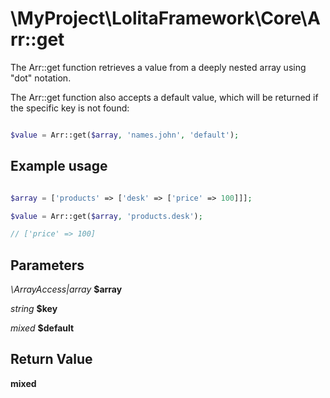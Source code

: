\MyProject\LolitaFramework\Core\Arr::get
===

The Arr::get function retrieves a value from a deeply nested array using "dot" notation.

The Arr::get function also accepts a default value, which will be returned if the specific key is not found:
```php

$value = Arr::get($array, 'names.john', 'default');

```

Example usage
---
```php

$array = ['products' => ['desk' => ['price' => 100]]];

$value = Arr::get($array, 'products.desk');

// ['price' => 100]

```

Parameters
---

_\ArrayAccess|array_  __$array__

_string_  __$key__

_mixed_  __$default__

Return Value
---
__mixed__
